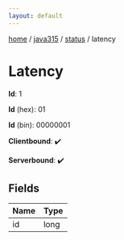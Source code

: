 ```yaml
---
layout: default
---
```


[home](/)  /  [java315](/protocol/java315)  /  [status](/protocol/java315/status)  /  latency

# Latency

**Id**: 1

**Id** (hex): 01

**Id** (bin): 00000001

**Clientbound**: ✔️

**Serverbound**: ✔️

## Fields

Name | Type
---|---
id | long

